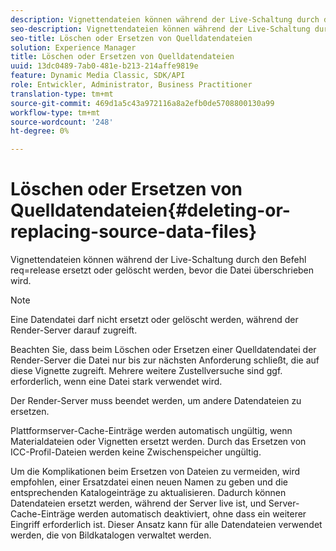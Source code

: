 ```yaml
---
description: Vignettendateien können während der Live-Schaltung durch den Befehl req=release ersetzt oder gelöscht werden, bevor die Datei überschrieben wird.
seo-description: Vignettendateien können während der Live-Schaltung durch den Befehl req=release ersetzt oder gelöscht werden, bevor die Datei überschrieben wird.
seo-title: Löschen oder Ersetzen von Quelldatendateien
solution: Experience Manager
title: Löschen oder Ersetzen von Quelldatendateien
uuid: 13dc0489-7ab0-481e-b213-214affe9819e
feature: Dynamic Media Classic, SDK/API
role: Entwickler, Administrator, Business Practitioner
translation-type: tm+mt
source-git-commit: 469d1a5c43a972116a8a2efb0de5708800130a99
workflow-type: tm+mt
source-wordcount: '248'
ht-degree: 0%

---
```



# Löschen oder Ersetzen von Quelldatendateien{#deleting-or-replacing-source-data-files}

Vignettendateien können während der Live-Schaltung durch den Befehl req=release ersetzt oder gelöscht werden, bevor die Datei überschrieben wird.

>[!NOTE]
>
>Eine Datendatei darf nicht ersetzt oder gelöscht werden, während der Render-Server darauf zugreift.

Beachten Sie, dass beim Löschen oder Ersetzen einer Quelldatendatei der Render-Server die Datei nur bis zur nächsten Anforderung schließt, die auf diese Vignette zugreift. Mehrere weitere Zustellversuche sind ggf. erforderlich, wenn eine Datei stark verwendet wird.

Der Render-Server muss beendet werden, um andere Datendateien zu ersetzen.

Plattformserver-Cache-Einträge werden automatisch ungültig, wenn Materialdateien oder Vignetten ersetzt werden. Durch das Ersetzen von ICC-Profil-Dateien werden keine Zwischenspeicher ungültig.

Um die Komplikationen beim Ersetzen von Dateien zu vermeiden, wird empfohlen, einer Ersatzdatei einen neuen Namen zu geben und die entsprechenden Katalogeinträge zu aktualisieren. Dadurch können Datendateien ersetzt werden, während der Server live ist, und Server-Cache-Einträge werden automatisch deaktiviert, ohne dass ein weiterer Eingriff erforderlich ist. Dieser Ansatz kann für alle Datendateien verwendet werden, die von Bildkatalogen verwaltet werden.
